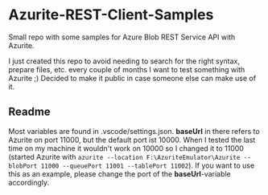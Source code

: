 # Azurite-REST-Client-Samples
Small repo with some samples for Azure Blob REST Service API with Azurite. 

I just created this repo to avoid needing to search for the right syntax, prepare files, etc. every couple of months I want to test something with Azurite ;) Decided to make it public in case someone else can make use of it. 

## Readme 
Most variables are found in .vscode/settings.json. **baseUrl** in there refers to Azurite on port 11000, but the default port ist 10000. When I tested the last time on my machine it wouldn't work on 10000 so I changed it to 11000 (started Azurite with `azurite --location F:\AzuriteEmulator\Azurite --blobPort 11000 --queuePort 11001 --tablePort 11002`). If you want to use this as an example, please change the port of the **baseUrl**-variable accordingly.